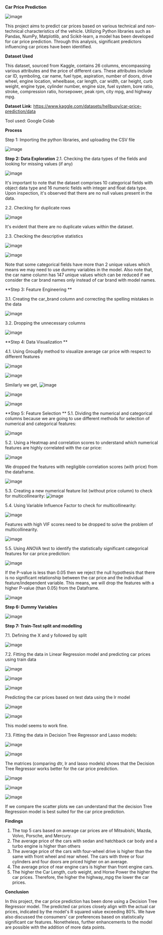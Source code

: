 **Car Price Prediction**

![image](https://github.com/Tanusree1997/Car-Price-Prediction/assets/164666871/e2aea0f1-40c6-4635-8461-7f590ce7baf1)

 
This project aims to predict car prices based on various technical and non-technical characteristics of the vehicle. Utilizing Python libraries such as Pandas, NumPy, Matplotlib, and Scikit-learn, a model has been developed for car price prediction. Through this analysis, significant predictors influencing car prices have been identified.

**Dataset Used**

This dataset, sourced from Kaggle, contains 26 columns, encompassing various attributes and the price of different cars. These attributes include car ID, symboling, car name, fuel type, aspiration, number of doors, drive wheel, engine location, wheelbase, car length, car width, car height, curb weight, engine type, cylinder number, engine size, fuel system, bore ratio, stroke, compression ratio, horsepower, peak rpm, city mpg, and highway mpg.

**Dataset Link**: https://www.kaggle.com/datasets/hellbuoy/car-price-prediction/data 

Tool used: Google Colab

**Process** 

Step 1: Importing the python libraries, and uploading the CSV file


![image](https://github.com/Tanusree1997/Car-Price-Prediction/assets/164666871/699c2483-5b4e-4727-adc3-d3d98adb8dc2)


**Step 2: Data Exploration**
2.1. Checking the data types of the fields and looking for missing values (if any)

![image](https://github.com/Tanusree1997/Car-Price-Prediction/assets/164666871/7a384388-6971-4bc6-95fb-d2940dd27de1)


It's important to note that the dataset comprises 10 categorical fields with object data type and 16 numeric fields with integer and float data type. Upon inspection, it's observed that there are no null values present in the data.

2.2. Checking for duplicate rows

![image](https://github.com/Tanusree1997/Car-Price-Prediction/assets/164666871/7853b4de-efda-4656-b72c-7a80df66c792)

It's evident that there are no duplicate values within the dataset. 

2.3. Checking the descriptive statistics

![image](https://github.com/Tanusree1997/Car-Price-Prediction/assets/164666871/f9e46252-9877-4bca-b11e-372139b66341)

![image](https://github.com/Tanusree1997/Car-Price-Prediction/assets/164666871/a1950988-b62a-4105-a894-b6c94e84886a)

Note that some categorical fields have more than 2 unique values which means we may need to use dummy variables in the model. Also note that, the car name column has 147 unique values which can be reduced if we consider the car brand names only instead of car brand with model names.

**Step 3: Feature Engineering **

3.1. Creating the car_brand column and correcting the spelling mistakes in the data

![image](https://github.com/Tanusree1997/Car-Price-Prediction/assets/164666871/b422fc89-bf5c-406b-a9d1-aca15e80fdb0)

3.2. Dropping the unnecessary columns

![image](https://github.com/Tanusree1997/Car-Price-Prediction/assets/164666871/dda15945-30f4-458f-bc74-34860aa77f15)

**Step 4: Data Visualization **

4.1. Using GroupBy method to visualize average car price with respect to different features 

![image](https://github.com/Tanusree1997/Car-Price-Prediction/assets/164666871/0db17477-9c41-46fa-bf51-daace3a52753)

![image](https://github.com/Tanusree1997/Car-Price-Prediction/assets/164666871/f25ccd61-0a36-422a-a88e-eabbe4db9bb8)

Similarly we get, 
![image](https://github.com/Tanusree1997/Car-Price-Prediction/assets/164666871/c1711595-a2e5-40e9-9ca3-3ccf667d80a6)

![image](https://github.com/Tanusree1997/Car-Price-Prediction/assets/164666871/622657d0-a578-4011-bcbc-c0f12986f25e)

![image](https://github.com/Tanusree1997/Car-Price-Prediction/assets/164666871/c3845257-4f34-4017-851a-6679c8756cc2)

**Step 5: Feature Selection **
5.1. Dividing the numerical and categorical columns because we are going to use different methods for selection of numerical and categorical features:

![image](https://github.com/Tanusree1997/Car-Price-Prediction/assets/164666871/47daca7e-f7b7-4288-bd28-4c8197838a83)

5.2. Using a Heatmap and correlation scores to understand which numerical features are highly correlated with the car price:

![image](https://github.com/Tanusree1997/Car-Price-Prediction/assets/164666871/9321c714-efed-4684-a341-ea5a871def6c)

We dropped the features with negligible correlation scores (with price) from the dataframe.

![image](https://github.com/Tanusree1997/Car-Price-Prediction/assets/164666871/911a86a6-f522-4bdf-9a77-f6b01e1aa191)

5.3. Creating a new numerical feature list (without price column) to check for multicollinearity:
![image](https://github.com/Tanusree1997/Car-Price-Prediction/assets/164666871/c56aedc8-d9c1-487e-af9a-16ae14250d2f)

5.4. Using Variable Influence Factor to check for multicollinearity:

![image](https://github.com/Tanusree1997/Car-Price-Prediction/assets/164666871/da4a29a0-ab55-408d-bb71-1369e5899417)

Features with high VIF scores need to be dropped to solve the problem of multicollinearity.

![image](https://github.com/Tanusree1997/Car-Price-Prediction/assets/164666871/e874ebfa-5603-4f9b-a075-7396b64dee3e)

5.5. Using ANOVA test to identify the statistically significant categorical features for car price prediction:

![image](https://github.com/Tanusree1997/Car-Price-Prediction/assets/164666871/398ca34a-a405-4ed9-b59f-1d73c1ca5183)

If the P-value is less than 0.05 then we reject the null hypothesis that there is no significant relationship between the car price and the individual feature/independent variable. This means, we will drop the features with a higher P-value (than 0.05) from the Dataframe.

![image](https://github.com/Tanusree1997/Car-Price-Prediction/assets/164666871/2ba231e7-5466-4d21-a080-8df4a6f456ee)

**Step 6: Dummy Variables**

![image](https://github.com/Tanusree1997/Car-Price-Prediction/assets/164666871/a203b2f1-2ad1-478b-8f9d-46f0823d34ef)

**Step 7: Train-Test split and modelling**

7.1. Defining the X and y followed by split

![image](https://github.com/Tanusree1997/Car-Price-Prediction/assets/164666871/e927e401-de80-49bb-a59e-87b36db3439e)

7.2. Fitting the data in Linear Regression model and predicting car prices using train data

![image](https://github.com/Tanusree1997/Car-Price-Prediction/assets/164666871/b47f7f96-e0f7-4f9c-981c-d2939cc59873)

![image](https://github.com/Tanusree1997/Car-Price-Prediction/assets/164666871/eb9fbbcd-78f7-46ac-be9b-7973e3ac226e)

![image](https://github.com/Tanusree1997/Car-Price-Prediction/assets/164666871/06addf07-c38c-4311-bae0-158beb1eac61)

Predicting the car prices based on test data using the lr model

![image](https://github.com/Tanusree1997/Car-Price-Prediction/assets/164666871/6b455fa2-b496-46e0-96ec-25eed0eb3a59)

![image](https://github.com/Tanusree1997/Car-Price-Prediction/assets/164666871/ee29772e-6d81-402e-9fc4-e816a8850941)

This model seems to work fine.

7.3. Fitting the data in Decision Tree Regressor and Lasso models:

![image](https://github.com/Tanusree1997/Car-Price-Prediction/assets/164666871/25e17769-c048-4725-ba57-e953209d8d9b)

![image](https://github.com/Tanusree1997/Car-Price-Prediction/assets/164666871/b7182ca0-c664-43ae-b813-b10147d101a8)

The matrices (comparing dtr, lr and lasso models) shows that the Decision Tree Regressor works better for the car price prediction.

![image](https://github.com/Tanusree1997/Car-Price-Prediction/assets/164666871/a1ffae47-3ee5-4536-aca4-47f6adc7e189)

![image](https://github.com/Tanusree1997/Car-Price-Prediction/assets/164666871/1bb2f3d1-fc45-4c66-bbc4-6f086b9ce5bf)

![image](https://github.com/Tanusree1997/Car-Price-Prediction/assets/164666871/facc514c-918a-49f2-95a7-8c047cdaef2f)

If we compare the scatter plots we can understand that the decision Tree Regression model is best suited for the car price prediction. 

**Findings**

1.	The top 5 cars based on average car prices are of Mitsubishi, Mazda, Volvo, Porsche, and Mercury.
2.	The average price of the cars with sedan and hatchback car body and a turbo engine is higher than others
3.	The average price of the cars with four-wheel drive is higher than the same with front wheel and rear wheel. The cars with three or four cylinders and four doors are priced higher on an average.
4.	The average price of rear engine cars is higher than front engine cars.
5.	The higher the Car Length, curb weight, and Horse Power the higher the car prices. Therefore, the higher the highway_mpg the lower the car prices.
   
**Conclusion**

In this project, the car price prediction has been done using a Decision Tree Regressor model. The predicted car prices closely align with the actual car prices, indicated by the model's R squared value exceeding 80%. We have also discussed the consumers’ car preferences based on statistically significant car features. Nonetheless, further enhancements to the model are possible with the addition of more data points.

